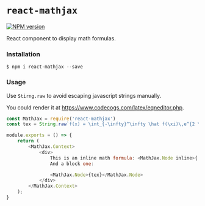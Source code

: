 # `react-mathjax`

[![NPM version](https://badge.fury.io/js/react-mathjax.svg)](http://badge.fury.io/js/react-mathjax)

React component to display math formulas.

### Installation

```
$ npm i react-mathjax --save
```

### Usage

Use `Stirng.raw` to avoid escaping javascript strings manually.

You could render it at https://www.codecogs.com/latex/eqneditor.php.
 
```js
const MathJax = require('react-mathjax')
const tex = String.raw`f(x) = \int_{-\infty}^\infty \hat f(\xi)\,e^{2 \pi i \xi x} \,d\xi`

module.exports = () => {
    return (
        <MathJax.Context>
            <div>
                This is an inline math formula: <MathJax.Node inline>{'a = b'}</MathJax.Node>
                And a block one:

                <MathJax.Node>{tex}</MathJax.Node>
            </div>
        </MathJax.Context>
    );
}
```
